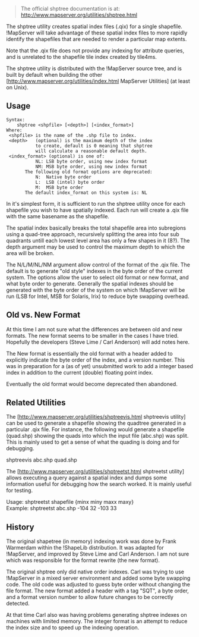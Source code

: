 >                                                                                                                                                                                                                                                                                                                                                                                                                                                      
> The official shptree documentation is at: http://www.mapserver.org/utilities/shptree.html                                                                                                                                                                                                                                                                                                                                                                  
>                                                                                                                                                                                                                                                                                                                                                                                                                                                      
                                                                                                                                                                                                                                                                                                                                                                                                                                                           
The shptree utility creates spatial index files (.qix) for a single shapefile. !MapServer will take advantage of these spatial index files to more rapidly identify the shapefiles that are needed to render a particular map extents.                                                                                                                                                                                                                     
                                                                                                                                                                                                                                                                                                                                                                                                                                                           
Note that the .qix file does not provide any indexing for attribute queries, and is unrelated to the shapefile tile index created by tile4ms.                                                                                                                                                                                                                                                                                                              
                                                                                                                                                                                                                                                                                                                                                                                                                                                           
The shptree utility is distributed with the !MapServer source tree, and is built by default when building the other [http://www.mapserver.org/utilities/index.html MapServer Utilities] (at least on Unix).                                                                                                                                                                                                                                                
                                                                                                                                                                                                                                                                                                                                                                                                                                                           
## Usage                                                                                                                                                                                                                                                                                                                                                                                                                                               

```                                                                                                                                                                                                                                                                                                                                                                                                                                                        
Syntax:                                                                                                                                                                                                                                                                                                                                                                                                                                                    
    shptree <shpfile> [<depth>] [<index_format>]                                                                                                                                                                                                                                                                                                                                                                                                           
Where:                                                                                                                                                                                                                                                                                                                                                                                                                                                     
 <shpfile> is the name of the .shp file to index.                                                                                                                                                                                                                                                                                                                                                                                                          
 <depth>   (optional) is the maximum depth of the index                                                                                                                                                                                                                                                                                                                                                                                                    
           to create, default is 0 meaning that shptree                                                                                                                                                                                                                                                                                                                                                                                                    
           will calculate a reasonable default depth.                                                                                                                                                                                                                                                                                                                                                                                                      
 <index_format> (optional) is one of:                                                                                                                                                                                                                                                                                                                                                                                                                      
           NL: LSB byte order, using new index format                                                                                                                                                                                                                                                                                                                                                                                                      
           NM: MSB byte order, using new index format                                                                                                                                                                                                                                                                                                                                                                                                      
       The following old format options are deprecated:                                                                                                                                                                                                                                                                                                                                                                                                    
           N:  Native byte order                                                                                                                                                                                                                                                                                                                                                                                                                           
           L:  LSB (intel) byte order                                                                                                                                                                                                                                                                                                                                                                                                                      
           M:  MSB byte order                                                                                                                                                                                                                                                                                                                                                                                                                              
       The default index_format on this system is: NL                                                                                                                                                                                                                                                                                                                                                                                                      
```                                                                                                                                                                                                                                                                                                                                                                                                                                                        
In it's simplest form, it is sufficient to run the shptree utility once for each shapefile you wish to have spatially indexed. Each run will create a .qix file with the same basename as the shapefile.                                                                                                                                                                                                                                                   
                                                                                                                                                                                                                                                                                                                                                                                                                                                           
The spatial index basically breaks the total shapefile area into subregions using a quad-tree approach, recursively splitting the area into four sub quadrants untill each lowest level area has only a few shapes in it (8?). The depth argument may be used to control the maximum depth to which the area will be broken.                                                                                                                               
                                                                                                                                                                                                                                                                                                                                                                                                                                                           
The N/L/M/NL/NM argument allow control of the format of the .qix file. The default is to generate "old style" indexes in the byte order of the current system. The options allow the user to select old format or new format, and what byte order to generate. Generally the spatial indexes should be generated with the byte order of the system on which !MapServer will be run (LSB for Intel, MSB for Solaris, Irix) to reduce byte swapping overhead.
                                                                                                                                                                                                                                                                                                                                                                                                                                                           
## Old vs. New Format                                                                                                                                                                                                                                                                                                                                                                                                                                 
                                                                                                                                                                                                                                                                                                                                                                                                                                                           
At this time I am not sure what the differences are between old and new formats. The new format seems to be smaller in the cases I have tried. Hopefully the developers (Steve Lime / Carl Anderson) will add notes here.                                                                                                                                                                                                                                  
                                                                                                                                                                                                                                                                                                                                                                                                                                                           
The New format is essentially the old format with a header added to explicitly indicate the byte order of the index, and a version number. This was in preparation for a (as of yet) unsubmitted work to add a integer based index in addition to the current (double) floating point index.                                                                                                                                                               
                                                                                                                                                                                                                                                                                                                                                                                                                                                           
Eventually the old format would become deprecated then abandoned.                                                                                                                                                                                                                                                                                                                                                                                          
                                                                                                                                                                                                                                                                                                                                                                                                                                                           
## Related Utilities                                                                                                                                                                                                                                                                                                                                                                                                                                    
                                                                                                                                                                                                                                                                                                                                                                                                                                                           
The [http://www.mapserver.org/utilities/shptreevis.html shptreevis utility] can be used to generate a shapefile showing the quadtree generated in a particular .qix file. For instance, the following would generate a shapefile (quad.shp) showing the quads into which the input file (abc.shp) was split. This is mainly used to get a sense of what the quading is doing and for debugging.                                                            
                                                                                                                                                                                                                                                                                                                                                                                                                                                           
  shptreevis abc.shp quad.shp                                                                                                                                                                                                                                                                                                                                                                                                                              
                                                                                                                                                                                                                                                                                                                                                                                                                                                           
The [http://www.mapserver.org/utilities/shptreetst.html shptreetst utility] allows executing a query against a spatial index and dumps some information useful for debugging how the search worked. It is mainly useful for testing.                                                                                                                                                                                                                       
                                                                                                                                                                                                                                                                                                                                                                                                                                                           
  Usage: shptreetst shapefile {minx miny maxx maxy}                                                                                                                                                                                                                                                                                                                                                                                                        
  Example: shptreetst abc.shp -104 32 -103 33                                                                                                                                                                                                                                                                                                                                                                                                              
                                                                                                                                                                                                                                                                                                                                                                                                                                                           
## History                                                                                                                                                                                                                                                                                                                                                                                                                                             
                                                                                                                                                                                                                                                                                                                                                                                                                                                           
The original shapetree (in memory) indexing work was done by Frank Warmerdam within the !ShapeLib distribution. It was adapted for !MapServer, and improved by Steve Lime and Carl Anderson. I am not sure which was responsible for the format rewrite (the new format).                                                                                                                                                                                  
                                                                                                                                                                                                                                                                                                                                                                                                                                                           
The original shptree only did native order indexes. Carl was trying to use !MapServer in a mixed server environment and added some byte swapping code. The old code was adjusted to guess byte order without changing the file format. The new format added a header with a tag "SQT", a byte order, and a format version number to allow future changes to be correctly detected.                                                                         
                                                                                                                                                                                                                                                                                                                                                                                                                                                           
At that time Carl also was having problems generating shptree indexes on machines with limited memory. The integer format is an attempt to reduce the index size and to speed up the indexing operation.
